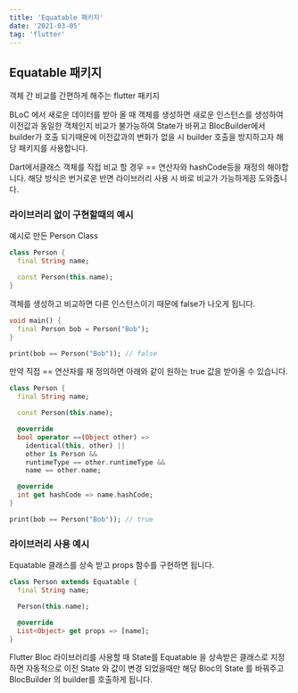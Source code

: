 ```yaml
---
title: 'Equatable 패키지'
date: '2021-03-05'
tag: 'flutter'
---
```


## Equatable 패키지

객체 간 비교를 간편하게 해주는 flutter 패키지

BLoC 에서 새로운 데이터를 받아 올 때 객체를 생성하면 새로운 인스턴스를 생성하여 이전값과 동일한 객체인지 비교가 불가능하여 State가 바뀌고 BlocBuilder에서 builder가 호출 되기때문에 이전값과의 변화가 없을 시 builder 호출을 방지하고자 해당 패키지를 사용합니다.

Dart에서클래스 객체를 직접 비교 할 경우 == 연산자와 hashCode등을 재정의 해야합니다.
해당 방식은 번거로운 반면 라이브러리 사용 시 바로 비교가 가능하게끔 도와줍니다.

### 라이브러리 없이 구현할때의 예시

예시로 만든 Person Class

```dart
class Person {
  final String name;

  const Person(this.name);
}
```

객체를 생성하고 비교하면 다른 인스턴스이기 때문에 false가 나오게 됩니다.

```dart
void main() {
  final Person bob = Person("Bob");
}
```

```dart
print(bob == Person("Bob")); // false
```

만약 직접 == 연산자를 재 정의하면 아래와 같이 원하는 true 값을 받아올 수 있습니다.

```dart
class Person {
  final String name;

  const Person(this.name);

  @override
  bool operator ==(Object other) =>
    identical(this, other) ||
    other is Person &&
    runtimeType == other.runtimeType &&
    name == other.name;

  @override
  int get hashCode => name.hashCode;
}
```

```dart
print(bob == Person("Bob")); // true
```

### 라이브러리 사용 예시

Equatable 클래스를 상속 받고 props 함수를 구현하면 됩니다.

```dart
class Person extends Equatable {
  final String name;

  Person(this.name);

  @override
  List<Object> get props => [name];
}
```

Flutter Bloc 라이브러리를 사용할 때 State를 Equatable 을 상속받은 클래스로 지정하면 자동적으로 이전 State 와 값이 변경 되었을때만 해당 Bloc의 State 를 바꿔주고 BlocBuilder 의 builder를 호출하게 됩니다.